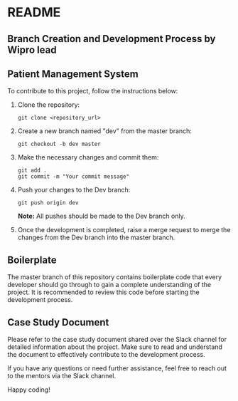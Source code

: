 # README

## Branch Creation and Development Process by Wipro lead

## Patient Management System


To contribute to this project, follow the instructions below:

1. Clone the repository:
   ```
   git clone <repository_url>
   ```

2. Create a new branch named "dev" from the master branch:
   ```
   git checkout -b dev master
   ```

3. Make the necessary changes and commit them:
   ```
   git add .
   git commit -m "Your commit message"
   ```

4. Push your changes to the Dev branch:
   ```
   git push origin dev
   ```

   **Note:** All pushes should be made to the Dev branch only.

5. Once the development is completed, raise a merge request to merge the changes from the Dev branch into the master branch.

## Boilerplate

The master branch of this repository contains boilerplate code that every developer should go through to gain a complete understanding of the project. It is recommended to review this code before starting the development process.

## Case Study Document

Please refer to the case study document shared over the Slack channel for detailed information about the project. Make sure to read and understand the document to effectively contribute to the development process.

If you have any questions or need further assistance, feel free to reach out to the mentors via the Slack channel.

Happy coding!
